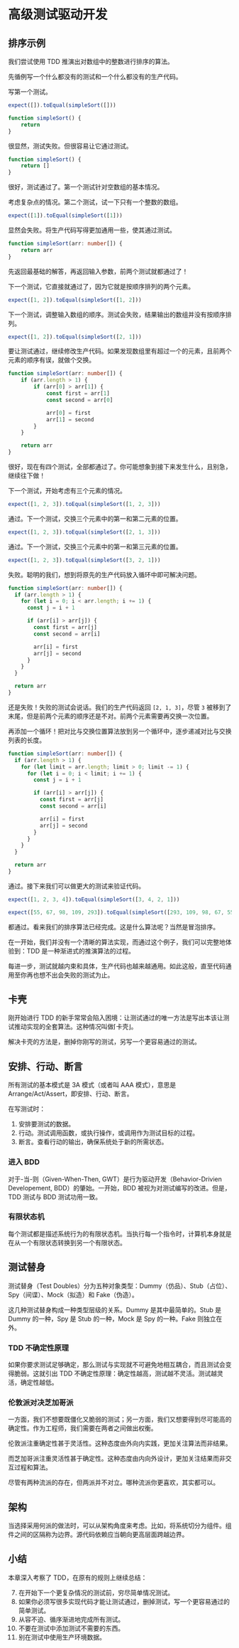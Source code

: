 # 高级测试驱动开发

## 排序示例

我们尝试使用 TDD 推演出对数组中的整数进行排序的算法。

先循例写一个什么都没有的测试和一个什么都没有的生产代码。

写第一个测试。

```ts
expect([]).toEqual(simpleSort([]))
```

```ts
function simpleSort() {
    return
}
```

很显然，测试失败。但很容易让它通过测试。

```ts
function simpleSort() {
    return []
}
```

很好，测试通过了。第一个测试针对空数组的基本情况。

考虑复杂点的情况。第二个测试，试一下只有一个整数的数组。

```ts
expect([1]).toEqual(simpleSort([1]))
```

显然会失败。将生产代码写得更加通用一些，使其通过测试。

```ts
function simpleSort(arr: number[]) {
    return arr
} 
```

先返回最基础的解答，再返回输入参数，前两个测试就都通过了！

下一个测试，它直接就通过了，因为它就是按顺序排列的两个元素。

```ts
expect([1, 2]).toEqual(simpleSort([1, 2]))
```

下一个测试，调整输入数组的顺序。测试会失败，结果输出的数组并没有按顺序排列。

```ts
expect([1, 2]).toEqual(simpleSort([2, 1]))
```

要让测试通过，继续修改生产代码。如果发现数组里有超过一个的元素，且前两个元素的顺序有误，就做个交换。

```ts
function simpleSort(arr: number[]) {
    if (arr.length > 1) {
        if (arr[0] > arr[1]) {
            const first = arr[1]
            const second = arr[0]

            arr[0] = first
            arr[1] = second
        }
    }

    return arr
}
```

很好，现在有四个测试，全部都通过了。你可能想象到接下来发生什么，且别急，继续往下做！

下一个测试，开始考虑有三个元素的情况。

```ts
expect([1, 2, 3]).toEqual(simpleSort([1, 2, 3]))
```

通过。下一个测试，交换三个元素中的第一和第二元素的位置。

```ts
expect([1, 2, 3]).toEqual(simpleSort([2, 1, 3]))
```

通过。下一个测试，交换三个元素中的第一和第三元素的位置。

```ts
expect([1, 2, 3]).toEqual(simpleSort([3, 2, 1]))
```

失败。聪明的我们，想到将原先的生产代码放入循环中即可解决问题。

```ts
function simpleSort(arr: number[]) {
  if (arr.length > 1) {
    for (let i = 0; i < arr.length; i += 1) {
      const j = i + 1

      if (arr[i] > arr[j]) {
        const first = arr[j]
        const second = arr[i]

        arr[i] = first
        arr[j] = second
      }
    }
  }

  return arr
}
```

还是失败！失败的测试会说话。我们的生产代码返回 `[2, 1, 3]`，尽管 `3` 被移到了末尾，但是前两个元素的顺序还是不对。前两个元素需要再交换一次位置。

再添加一个循环！把对比与交换位置算法放到另一个循环中，逐步递减对比与交换列表的长度。

```ts
function simpleSort(arr: number[]) {
  if (arr.length > 1) {
    for (let limit = arr.length; limit > 0; limit -= 1) {
      for (let i = 0; i < limit; i += 1) {
        const j = i + 1

        if (arr[i] > arr[j]) {
          const first = arr[j]
          const second = arr[i]

          arr[i] = first
          arr[j] = second
        }
      }
    }
  }

  return arr
}
```

通过。接下来我们可以做更大的测试来验证代码。

```ts
expect([1, 2, 3, 4]).toEqual(simpleSort([3, 4, 2, 1]))

expect([55, 67, 98, 109, 293]).toEqual(simpleSort([293, 109, 98, 67, 55]))
```

都通过。看来我们的排序算法已经完成。这是什么算法呢？当然是冒泡排序。

在一开始，我们并没有一个清晰的算法实现，而通过这个例子，我们可以完整地体验到：TDD 是一种渐进式的推演算法的过程。

每进一步，测试就越内束和具体，生产代码也越来越通用。如此这般，直至代码通用至你再也想不出会失败的测试为止。

## 卡壳

刚开始进行 TDD 的新手常常会陷入困境：让测试通过的唯一方法是写出本该让测试推动实现的全套算法。这种情况叫做⌈卡壳⌋。

解决卡壳的方法是，删掉你刚写的测试，另写一个更容易通过的测试。

## 安排、行动、断言

所有测试的基本模式是 3A 模式（或者叫 AAA 模式），意思是 Arrange/Act/Assert，即安排、行动、断言。

在写测试时：

1. 安排要测试的数据。
2. 行动。测试调用函数，或执行操作，或调用作为测试目标的过程。
3. 断言。查看行动的输出，确保系统处于新的所需状态。

### 进入 BDD

对于-当-则（Given-When-Then, GWT）是行为驱动开发（Behavior-Drivien Developement, BDD）的肇始。一开始，BDD 被视为对测试编写的改进。但是，TDD 测试与 BDD 测试功用一致。

### 有限状态机

每个测试都是描述系统行为的有限状态机。当执行每一个指令时，计算机本身就是在从一个有限状态转换到另一个有限状态。

## 测试替身

测试替身（Test Doubles）分为五种对象类型：Dummy（仿品）、Stub（占位）、Spy（间谍）、Mock（拟造）和 Fake（伪造）。

这几种测试替身构成一种类型层级的关系。Dummy 是其中最简单的。Stub 是 Dummy 的一种，Spy 是 Stub 的一种，Mock 是 Spy 的一种。Fake 则独立在外。

### TDD 不确定性原理

如果你要求测试足够确定，那么测试与实现就不可避免地相互耦合，而且测试会变得脆弱。这就引出 TDD 不确定性原理：确定性越高，测试越不灵活。测试越灵活，确定性越低。

### 伦敦派对决芝加哥派

一方面，我们不想要既僵化又脆弱的测试；另一方面，我们又想要得到尽可能高的确定性。作为工程师，我们需要在两者之间做出权衡。

伦敦派注重确定性甚于灵活性。这种态度由外向内实践，更加关注算法而非结果。

而芝加哥派注重灵活性甚于确定性。这种态度由内向外设计，更加关注结果而非交互过程和算法。

尽管有两种流派的存在，但两派并不对立。哪种流派你更喜欢，其实都可以。

## 架构

当选择采用何派的做法时，可以从架构角度来考虑。比如，将系统切分为组件。组件之间的区隔称为边界。源代码依赖应当朝向更高层面跨越边界。

## 小结

本章深入考察了 TDD，在原有的规则上继续总结：

7. 在开始下一个更复杂情况的测试前，穷尽简单情况测试。
8. 如果你必须写很多实现代码才能让测试通过，删掉测试，写一个更容易通过的简单测试。
9. 从容不迫、循序渐进地完成所有测试。
10. 不要在测试中添加测试不需要的东西。
11. 别在测试中使用生产环境数据。